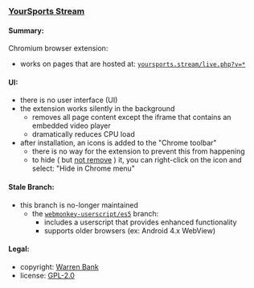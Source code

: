### [YourSports Stream](https://github.com/warren-bank/crx-YourSports-Stream/tree/master)

#### Summary:

Chromium browser extension:
* works on pages that are hosted at: [`yoursports.stream/live.php?v=*`](http://yoursports.stream/)

#### UI:

* there is no user interface (UI)
* the extension works silently in the background
  * removes all page content except the iframe that contains an embedded video player
  * dramatically reduces CPU load
* after installation, an icons is added to the "Chrome toolbar"
  * there is no way for the extension to prevent this from happening
  * to hide ( but [not remove](https://superuser.com/questions/1048619) ) it, you can right-click on the icon and select: "Hide in Chrome menu"

#### Stale Branch:

* this branch is no-longer maintained
  - the [`webmonkey-userscript/es5`](https://github.com/warren-bank/crx-YourSports-Stream/tree/webmonkey-userscript/es5) branch:
    * includes a userscript that provides enhanced functionality
    * supports older browsers (ex: Android 4.x WebView)

#### Legal:

* copyright: [Warren Bank](https://github.com/warren-bank)
* license: [GPL-2.0](https://www.gnu.org/licenses/old-licenses/gpl-2.0.txt)

